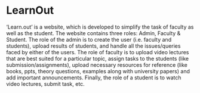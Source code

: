 # LearnOut
‘Learn.out’ is a website, which is developed to simplify the task of faculty as well as the student. The website contains three roles: Admin, Faculty & Student. The role of the admin is to create the user (i.e. faculty and students), upload results of students, and handle all the issues/queries faced by either of the users. The role of faculty is to upload video lectures that are best suited for a particular topic, assign tasks to the students (like submission/assignments), upload necessary resources for reference (like books, ppts, theory questions, examples along with university papers) and add important announcements. Finally, the role of a student is to watch video lectures, submit task, etc.
